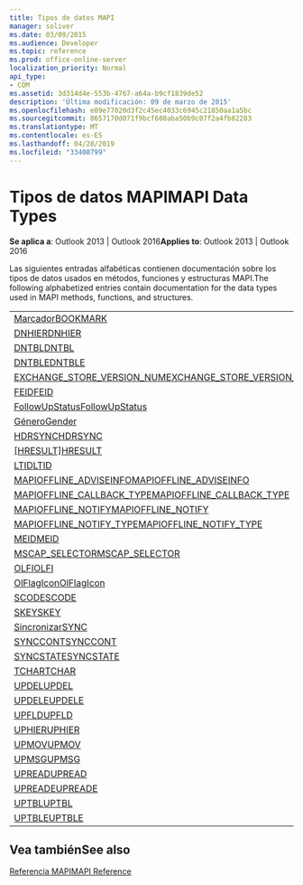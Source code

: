 ```yaml
---
title: Tipos de datos MAPI
manager: soliver
ms.date: 03/09/2015
ms.audience: Developer
ms.topic: reference
ms.prod: office-online-server
localization_priority: Normal
api_type:
- COM
ms.assetid: 3d314d4e-553b-4767-a64a-b9cf1839de52
description: 'Última modificación: 09 de marzo de 2015'
ms.openlocfilehash: e09e77020d3f2c45ec4033c6945c21850aa1a5bc
ms.sourcegitcommit: 8657170d071f9bcf680aba50b9c07f2a4fb82283
ms.translationtype: MT
ms.contentlocale: es-ES
ms.lasthandoff: 04/28/2019
ms.locfileid: "33408799"
---
```

# <a name="mapi-data-types"></a><span data-ttu-id="77ba1-103">Tipos de datos MAPI</span><span class="sxs-lookup"><span data-stu-id="77ba1-103">MAPI Data Types</span></span>

  
  
<span data-ttu-id="77ba1-104">**Se aplica a**: Outlook 2013 | Outlook 2016</span><span class="sxs-lookup"><span data-stu-id="77ba1-104">**Applies to**: Outlook 2013 | Outlook 2016</span></span> 
  
<span data-ttu-id="77ba1-105">Las siguientes entradas alfabéticas contienen documentación sobre los tipos de datos usados en métodos, funciones y estructuras MAPI.</span><span class="sxs-lookup"><span data-stu-id="77ba1-105">The following alphabetized entries contain documentation for the data types used in MAPI methods, functions, and structures.</span></span> 
  
||
|:-----|
|[<span data-ttu-id="77ba1-106">Marcador</span><span class="sxs-lookup"><span data-stu-id="77ba1-106">BOOKMARK</span></span>](bookmark.md) <br/> |
|[<span data-ttu-id="77ba1-107">DNHIER</span><span class="sxs-lookup"><span data-stu-id="77ba1-107">DNHIER</span></span>](dnhier.md) <br/> |
|[<span data-ttu-id="77ba1-108">DNTBL</span><span class="sxs-lookup"><span data-stu-id="77ba1-108">DNTBL</span></span>](dntbl.md) <br/> |
|[<span data-ttu-id="77ba1-109">DNTBLE</span><span class="sxs-lookup"><span data-stu-id="77ba1-109">DNTBLE</span></span>](dntble.md) <br/> |
|[<span data-ttu-id="77ba1-110">EXCHANGE_STORE_VERSION_NUM</span><span class="sxs-lookup"><span data-stu-id="77ba1-110">EXCHANGE_STORE_VERSION_NUM</span></span>](exchange_store_version_num.md) <br/> |
|[<span data-ttu-id="77ba1-111">FEID</span><span class="sxs-lookup"><span data-stu-id="77ba1-111">FEID</span></span>](feid.md) <br/> |
|[<span data-ttu-id="77ba1-112">FollowUpStatus</span><span class="sxs-lookup"><span data-stu-id="77ba1-112">FollowUpStatus</span></span>](followupstatus.md) <br/> |
|[<span data-ttu-id="77ba1-113">Género</span><span class="sxs-lookup"><span data-stu-id="77ba1-113">Gender</span></span>](gender.md) <br/> |
|[<span data-ttu-id="77ba1-114">HDRSYNC</span><span class="sxs-lookup"><span data-stu-id="77ba1-114">HDRSYNC</span></span>](hdrsync.md) <br/> |
|<span data-ttu-id="77ba1-115">[[HRESULT]](hresult.md)</span><span class="sxs-lookup"><span data-stu-id="77ba1-115">[HRESULT](hresult.md)</span></span> <br/> |
|[<span data-ttu-id="77ba1-116">LTID</span><span class="sxs-lookup"><span data-stu-id="77ba1-116">LTID</span></span>](ltid.md) <br/> |
|[<span data-ttu-id="77ba1-117">MAPIOFFLINE_ADVISEINFO</span><span class="sxs-lookup"><span data-stu-id="77ba1-117">MAPIOFFLINE_ADVISEINFO</span></span>](mapioffline_adviseinfo.md) <br/> |
|[<span data-ttu-id="77ba1-118">MAPIOFFLINE_CALLBACK_TYPE</span><span class="sxs-lookup"><span data-stu-id="77ba1-118">MAPIOFFLINE_CALLBACK_TYPE</span></span>](mapioffline_callback_type.md) <br/> |
|[<span data-ttu-id="77ba1-119">MAPIOFFLINE_NOTIFY</span><span class="sxs-lookup"><span data-stu-id="77ba1-119">MAPIOFFLINE_NOTIFY</span></span>](mapioffline_notify.md) <br/> |
|[<span data-ttu-id="77ba1-120">MAPIOFFLINE_NOTIFY_TYPE</span><span class="sxs-lookup"><span data-stu-id="77ba1-120">MAPIOFFLINE_NOTIFY_TYPE</span></span>](mapioffline_notify_type.md) <br/> |
|[<span data-ttu-id="77ba1-121">MEID</span><span class="sxs-lookup"><span data-stu-id="77ba1-121">MEID</span></span>](meid.md) <br/> |
|[<span data-ttu-id="77ba1-122">MSCAP_SELECTOR</span><span class="sxs-lookup"><span data-stu-id="77ba1-122">MSCAP_SELECTOR</span></span>](mscap_selector.md) <br/> |
|[<span data-ttu-id="77ba1-123">OLFI</span><span class="sxs-lookup"><span data-stu-id="77ba1-123">OLFI</span></span>](olfi.md) <br/> |
|[<span data-ttu-id="77ba1-124">OlFlagIcon</span><span class="sxs-lookup"><span data-stu-id="77ba1-124">OlFlagIcon</span></span>](olflagicon.md) <br/> |
|[<span data-ttu-id="77ba1-125">SCODE</span><span class="sxs-lookup"><span data-stu-id="77ba1-125">SCODE</span></span>](scode.md) <br/> |
|[<span data-ttu-id="77ba1-126">SKEY</span><span class="sxs-lookup"><span data-stu-id="77ba1-126">SKEY</span></span>](skey.md) <br/> |
|[<span data-ttu-id="77ba1-127">Sincronizar</span><span class="sxs-lookup"><span data-stu-id="77ba1-127">SYNC</span></span>](sync.md) <br/> |
|[<span data-ttu-id="77ba1-128">SYNCCONT</span><span class="sxs-lookup"><span data-stu-id="77ba1-128">SYNCCONT</span></span>](synccont.md) <br/> |
|[<span data-ttu-id="77ba1-129">SYNCSTATE</span><span class="sxs-lookup"><span data-stu-id="77ba1-129">SYNCSTATE</span></span>](syncstate.md) <br/> |
|[<span data-ttu-id="77ba1-130">TCHAR</span><span class="sxs-lookup"><span data-stu-id="77ba1-130">TCHAR</span></span>](tchar.md) <br/> |
|[<span data-ttu-id="77ba1-131">UPDEL</span><span class="sxs-lookup"><span data-stu-id="77ba1-131">UPDEL</span></span>](updel.md) <br/> |
|[<span data-ttu-id="77ba1-132">UPDELE</span><span class="sxs-lookup"><span data-stu-id="77ba1-132">UPDELE</span></span>](updele.md) <br/> |
|[<span data-ttu-id="77ba1-133">UPFLD</span><span class="sxs-lookup"><span data-stu-id="77ba1-133">UPFLD</span></span>](upfld.md) <br/> |
|[<span data-ttu-id="77ba1-134">UPHIER</span><span class="sxs-lookup"><span data-stu-id="77ba1-134">UPHIER</span></span>](uphier.md) <br/> |
|[<span data-ttu-id="77ba1-135">UPMOV</span><span class="sxs-lookup"><span data-stu-id="77ba1-135">UPMOV</span></span>](upmov.md) <br/> |
|[<span data-ttu-id="77ba1-136">UPMSG</span><span class="sxs-lookup"><span data-stu-id="77ba1-136">UPMSG</span></span>](upmsg.md) <br/> |
|[<span data-ttu-id="77ba1-137">UPREAD</span><span class="sxs-lookup"><span data-stu-id="77ba1-137">UPREAD</span></span>](upread.md) <br/> |
|[<span data-ttu-id="77ba1-138">UPREADE</span><span class="sxs-lookup"><span data-stu-id="77ba1-138">UPREADE</span></span>](upreade.md) <br/> |
|[<span data-ttu-id="77ba1-139">UPTBL</span><span class="sxs-lookup"><span data-stu-id="77ba1-139">UPTBL</span></span>](uptbl.md) <br/> |
|[<span data-ttu-id="77ba1-140">UPTBLE</span><span class="sxs-lookup"><span data-stu-id="77ba1-140">UPTBLE</span></span>](uptble.md) <br/> |
   
## <a name="see-also"></a><span data-ttu-id="77ba1-141">Vea también</span><span class="sxs-lookup"><span data-stu-id="77ba1-141">See also</span></span>



[<span data-ttu-id="77ba1-142">Referencia MAPI</span><span class="sxs-lookup"><span data-stu-id="77ba1-142">MAPI Reference</span></span>](mapi-reference.md)


